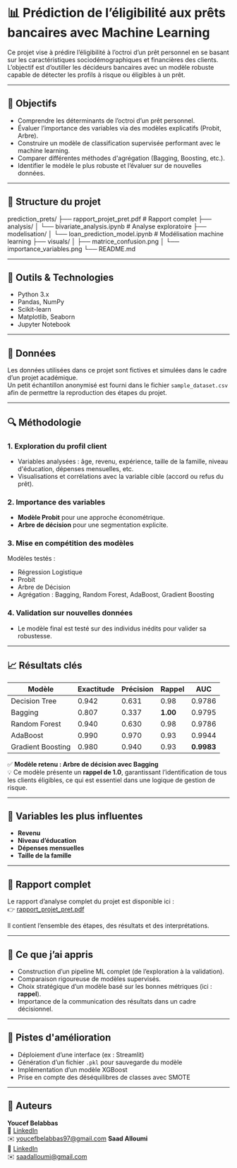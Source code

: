 # 📊 Prédiction de l’éligibilité aux prêts bancaires avec Machine Learning

Ce projet vise à prédire l’éligibilité à l’octroi d’un prêt personnel en se basant sur les caractéristiques sociodémographiques et financières des clients. L’objectif est d’outiller les décideurs bancaires avec un modèle robuste capable de détecter les profils à risque ou éligibles à un prêt.

---

## 🧠 Objectifs

- Comprendre les déterminants de l’octroi d’un prêt personnel.
- Évaluer l’importance des variables via des modèles explicatifs (Probit, Arbre).
- Construire un modèle de classification supervisée performant avec le machine learning.
- Comparer différentes méthodes d'agrégation (Bagging, Boosting, etc.).
- Identifier le modèle le plus robuste et l’évaluer sur de nouvelles données.

---

## 📁 Structure du projet
prediction_prets/
├── rapport_projet_pret.pdf # Rapport complet
├── analysis/
│ └── bivariate_analysis.ipynb # Analyse exploratoire
├── modelisation/
│ └── loan_prediction_model.ipynb # Modélisation machine learning
├── visuals/
│ ├── matrice_confusion.png
│ └── importance_variables.png
└── README.md

---

## 🔧 Outils & Technologies

- Python 3.x
- Pandas, NumPy
- Scikit-learn
- Matplotlib, Seaborn
- Jupyter Notebook

---

## 📂 Données

Les données utilisées dans ce projet sont fictives et simulées dans le cadre d’un projet académique.  
Un petit échantillon anonymisé est fourni dans le fichier `sample_dataset.csv` afin de permettre la reproduction des étapes du projet.

---

## 🔍 Méthodologie

### 1. Exploration du profil client
- Variables analysées : âge, revenu, expérience, taille de la famille, niveau d'éducation, dépenses mensuelles, etc.
- Visualisations et corrélations avec la variable cible (accord ou refus du prêt).

### 2. Importance des variables
- **Modèle Probit** pour une approche économétrique.
- **Arbre de décision** pour une segmentation explicite.

### 3. Mise en compétition des modèles
Modèles testés :
- Régression Logistique
- Probit
- Arbre de Décision
- Agrégation : Bagging, Random Forest, AdaBoost, Gradient Boosting

### 4. Validation sur nouvelles données
- Le modèle final est testé sur des individus inédits pour valider sa robustesse.

---

## 📈 Résultats clés

| Modèle             | Exactitude | Précision | Rappel | AUC     |
|--------------------|------------|-----------|--------|---------|
| Decision Tree      | 0.942      | 0.631     | 0.98   | 0.9786  |
| Bagging            | 0.807      | 0.337     | **1.00** | 0.9795|
| Random Forest      | 0.940      | 0.630     | 0.98   | 0.9786  |
| AdaBoost           | 0.990      | 0.970     | 0.93   | 0.9944  |
| Gradient Boosting  | 0.980      | 0.940     | 0.93   |**0.9983**|

✅ **Modèle retenu : Arbre de décision avec Bagging**  
💡 Ce modèle présente un **rappel de 1.0**, garantissant l’identification de tous les clients éligibles, ce qui est essentiel dans une logique de gestion de risque.

---

## 🔎 Variables les plus influentes

- **Revenu**  
- **Niveau d’éducation**  
- **Dépenses mensuelles**  
- **Taille de la famille**

---

## 📄 Rapport complet

Le rapport d’analyse complet du projet est disponible ici :  
👉 [rapport_projet_pret.pdf](./rapport_projet_pret.pdf)

Il contient l’ensemble des étapes, des résultats et des interprétations.

---

## 🧠 Ce que j’ai appris

- Construction d’un pipeline ML complet (de l’exploration à la validation).
- Comparaison rigoureuse de modèles supervisés.
- Choix stratégique d’un modèle basé sur les bonnes métriques (ici : **rappel**).
- Importance de la communication des résultats dans un cadre décisionnel.

---

## 📌 Pistes d'amélioration

- Déploiement d’une interface (ex : Streamlit)
- Génération d’un fichier `.pkl` pour sauvegarde du modèle
- Implémentation d’un modèle XGBoost
- Prise en compte des déséquilibres de classes avec SMOTE

---

## 👤 Auteurs

   **Youcef Belabbas**  
📍 [LinkedIn](https://www.linkedin.com/in/youcef-belabbas-83a86a259/)  
✉️ youcefbelabbas97@gmail.com
   **Saad Alloumi**  
📍 [LinkedIn](https://www.linkedin.com/in/saad-alloumi-b1902b1b6/)  
✉️ saadalloumi@gmail.com
